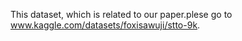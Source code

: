 This dataset, which is related to our paper.plese go to www.kaggle.com/datasets/foxisawuji/stto-9k.
